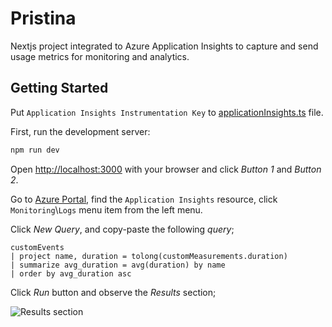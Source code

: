 # Pristina

Nextjs project integrated to Azure Application Insights to capture and send usage metrics for monitoring and analytics.

## Getting Started

Put `Application Insights Instrumentation Key` to [applicationInsights.ts](https://github.com/polatengin/pristina/blob/11b2490b42c9dc04b43f6dba32ca0c19c07800cc/lib/applicationInsights.ts#L15) file.

First, run the development server:

```bash
npm run dev
```

Open [http://localhost:3000](http://localhost:3000) with your browser and click _Button 1_ and _Button 2_.

Go to [Azure Portal](https://portal.azure.com), find the `Application Insights` resource, click `Monitoring`\\`Logs` menu item from the left menu.

Click _New Query_, and copy-paste the following _query_;

```text
customEvents
| project name, duration = tolong(customMeasurements.duration)
| summarize avg_duration = avg(duration) by name
| order by avg_duration asc
```

Click _Run_ button and observe the _Results_ section;

![Results section](https://github.com/user-attachments/assets/1c714248-7478-4325-8ef9-28a173fb1281)
